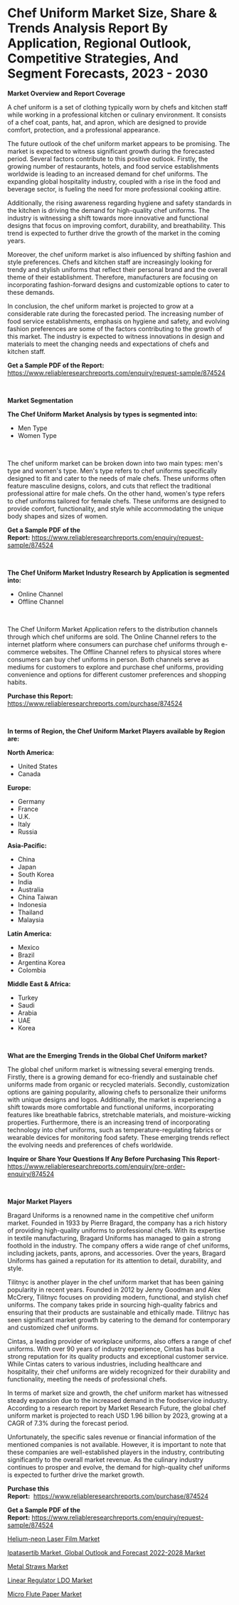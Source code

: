 <p><h1>Chef Uniform Market Size, Share & Trends Analysis Report By Application, Regional Outlook, Competitive Strategies, And Segment Forecasts, 2023 - 2030</h1></p><p><strong>Market Overview and Report Coverage</strong></p>
<p><p>A chef uniform is a set of clothing typically worn by chefs and kitchen staff while working in a professional kitchen or culinary environment. It consists of a chef coat, pants, hat, and apron, which are designed to provide comfort, protection, and a professional appearance.</p><p>The future outlook of the chef uniform market appears to be promising. The market is expected to witness significant growth during the forecasted period. Several factors contribute to this positive outlook. Firstly, the growing number of restaurants, hotels, and food service establishments worldwide is leading to an increased demand for chef uniforms. The expanding global hospitality industry, coupled with a rise in the food and beverage sector, is fueling the need for more professional cooking attire.</p><p>Additionally, the rising awareness regarding hygiene and safety standards in the kitchen is driving the demand for high-quality chef uniforms. The industry is witnessing a shift towards more innovative and functional designs that focus on improving comfort, durability, and breathability. This trend is expected to further drive the growth of the market in the coming years.</p><p>Moreover, the chef uniform market is also influenced by shifting fashion and style preferences. Chefs and kitchen staff are increasingly looking for trendy and stylish uniforms that reflect their personal brand and the overall theme of their establishment. Therefore, manufacturers are focusing on incorporating fashion-forward designs and customizable options to cater to these demands.</p><p>In conclusion, the chef uniform market is projected to grow at a considerable rate during the forecasted period. The increasing number of food service establishments, emphasis on hygiene and safety, and evolving fashion preferences are some of the factors contributing to the growth of this market. The industry is expected to witness innovations in design and materials to meet the changing needs and expectations of chefs and kitchen staff.</p></p>
<p><strong>Get a Sample PDF of the Report:</strong> <a href="https://www.reliableresearchreports.com/enquiry/request-sample/874524">https://www.reliableresearchreports.com/enquiry/request-sample/874524</a></p>
<p>&nbsp;</p>
<p><strong>Market Segmentation</strong></p>
<p><strong>The Chef Uniform Market Analysis by types is segmented into:</strong></p>
<p><ul><li>Men Type</li><li>Women Type</li></ul></p>
<p>&nbsp;</p>
<p><p>The chef uniform market can be broken down into two main types: men's type and women's type. Men's type refers to chef uniforms specifically designed to fit and cater to the needs of male chefs. These uniforms often feature masculine designs, colors, and cuts that reflect the traditional professional attire for male chefs. On the other hand, women's type refers to chef uniforms tailored for female chefs. These uniforms are designed to provide comfort, functionality, and style while accommodating the unique body shapes and sizes of women.</p></p>
<p><strong>Get a Sample PDF of the Report:</strong>&nbsp;<a href="https://www.reliableresearchreports.com/enquiry/request-sample/874524">https://www.reliableresearchreports.com/enquiry/request-sample/874524</a></p>
<p>&nbsp;</p>
<p><strong>The Chef Uniform Market Industry Research by Application is segmented into:</strong></p>
<p><ul><li>Online Channel</li><li>Offline Channel</li></ul></p>
<p>&nbsp;</p>
<p><p>The Chef Uniform Market Application refers to the distribution channels through which chef uniforms are sold. The Online Channel refers to the internet platform where consumers can purchase chef uniforms through e-commerce websites. The Offline Channel refers to physical stores where consumers can buy chef uniforms in person. Both channels serve as mediums for customers to explore and purchase chef uniforms, providing convenience and options for different customer preferences and shopping habits.</p></p>
<p><strong>Purchase this Report:</strong>&nbsp; <a href="https://www.reliableresearchreports.com/purchase/874524">https://www.reliableresearchreports.com/purchase/874524</a></p>
<p>&nbsp;</p>
<p><strong>In terms of Region, the Chef Uniform Market Players available by Region are:</strong></p>
<p>
    <p> <strong> North America: </strong>
        <ul>
            <li>United States</li>
            <li>Canada</li>
        </ul>
        </p> 
    <p> <strong> Europe: </strong>
        <ul>
            <li>Germany</li>
            <li>France</li>
            <li>U.K.</li>
            <li>Italy</li>
            <li>Russia</li>
        </ul>
        </p> 
    <p> <strong> Asia-Pacific: </strong>
        <ul>
            <li>China</li>
            <li>Japan</li>
            <li>South Korea</li>
            <li>India</li>
            <li>Australia</li>
            <li>China Taiwan</li>
            <li>Indonesia</li>
            <li>Thailand</li>
            <li>Malaysia</li>
        </ul>
        </p> 
    <p> <strong> Latin America: </strong>
        <ul>
            <li>Mexico</li>
            <li>Brazil</li>
            <li>Argentina Korea</li>
            <li>Colombia</li>
        </ul>
        </p> 
    <p> <strong> Middle East & Africa: </strong>
        <ul>
            <li>Turkey</li>
            <li>Saudi</li>
            <li>Arabia</li>
            <li>UAE</li>
            <li>Korea</li>
        </ul>
    </p>
    </p>
<p>&nbsp;</p>
<p><strong>What are the Emerging Trends in the Global Chef Uniform market?</strong></p>
<p><p>The global chef uniform market is witnessing several emerging trends. Firstly, there is a growing demand for eco-friendly and sustainable chef uniforms made from organic or recycled materials. Secondly, customization options are gaining popularity, allowing chefs to personalize their uniforms with unique designs and logos. Additionally, the market is experiencing a shift towards more comfortable and functional uniforms, incorporating features like breathable fabrics, stretchable materials, and moisture-wicking properties. Furthermore, there is an increasing trend of incorporating technology into chef uniforms, such as temperature-regulating fabrics or wearable devices for monitoring food safety. These emerging trends reflect the evolving needs and preferences of chefs worldwide.</p></p>
<p><strong>Inquire or Share Your Questions If Any Before Purchasing This Report</strong>- <a href="https://www.reliableresearchreports.com/enquiry/pre-order-enquiry/874524">https://www.reliableresearchreports.com/enquiry/pre-order-enquiry/874524</a></p>
<p>&nbsp;</p>
<p><strong>Major Market Players</strong></p>
<p><p>Bragard Uniforms is a renowned name in the competitive chef uniform market. Founded in 1933 by Pierre Bragard, the company has a rich history of providing high-quality uniforms to professional chefs. With its expertise in textile manufacturing, Bragard Uniforms has managed to gain a strong foothold in the industry. The company offers a wide range of chef uniforms, including jackets, pants, aprons, and accessories. Over the years, Bragard Uniforms has gained a reputation for its attention to detail, durability, and style.</p><p>Tilitnyc is another player in the chef uniform market that has been gaining popularity in recent years. Founded in 2012 by Jenny Goodman and Alex McCrery, Tilitnyc focuses on providing modern, functional, and stylish chef uniforms. The company takes pride in sourcing high-quality fabrics and ensuring that their products are sustainable and ethically made. Tilitnyc has seen significant market growth by catering to the demand for contemporary and customized chef uniforms.</p><p>Cintas, a leading provider of workplace uniforms, also offers a range of chef uniforms. With over 90 years of industry experience, Cintas has built a strong reputation for its quality products and exceptional customer service. While Cintas caters to various industries, including healthcare and hospitality, their chef uniforms are widely recognized for their durability and functionality, meeting the needs of professional chefs.</p><p>In terms of market size and growth, the chef uniform market has witnessed steady expansion due to the increased demand in the foodservice industry. According to a research report by Market Research Future, the global chef uniform market is projected to reach USD 1.96 billion by 2023, growing at a CAGR of 7.3% during the forecast period.</p><p>Unfortunately, the specific sales revenue or financial information of the mentioned companies is not available. However, it is important to note that these companies are well-established players in the industry, contributing significantly to the overall market revenue. As the culinary industry continues to prosper and evolve, the demand for high-quality chef uniforms is expected to further drive the market growth.</p></p>
<p><strong>Purchase this Report:</strong>&nbsp;&nbsp;<a href="https://www.reliableresearchreports.com/purchase/874524">https://www.reliableresearchreports.com/purchase/874524</a></p>
<p></p>
<p><strong>Get a Sample PDF of the Report:</strong>&nbsp;<a href="https://www.reliableresearchreports.com/enquiry/request-sample/874524">https://www.reliableresearchreports.com/enquiry/request-sample/874524</a></p>
<p><p><a href="https://medium.com/@henrykihn/helium-neon-laser-film-market-size-growth-forecast-2023-2030-befa0fd1c04f">Helium-neon Laser Film Market</a></p><p><a href="https://issuu.com/reportprime-2/docs/ipatasertib-market-global-outlook-and-forecast-202?fr=xKAE9_zU1NQ">Ipatasertib Market, Global Outlook and Forecast 2022-2028 Market</a></p><p><a href="https://www.linkedin.com/pulse/metal-straws-market-size-growth-forecast-from-2023-2030-pobpe/">Metal Straws Market</a></p><p><a href="https://www.reportprime.com/linear-regulator-ldo-r2232">Linear Regulator LDO Market</a></p><p><a href="https://www.linkedin.com/pulse/micro-flute-paper-market-challenges-opportunities-growth-zbtxe/">Micro Flute Paper Market</a></p></p>